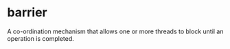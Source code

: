 barrier
=======

A co-ordination mechanism that allows one or more threads to block until an operation is completed.
